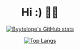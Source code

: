 <center>

# Hi :) 👋🏼

[![Byytelope's GitHub stats](https://github-readme-stats.vercel.app/api?username=byytelope&show_icons=true&count_private=true&bg_color=ff000000)](https://github.com/byytelope)

[![Top Langs](https://github-readme-stats.vercel.app/api/top-langs/?username=byytelope&layout=compact&bg_color=ff000000)](https://github.com/byytelope)

</center>

